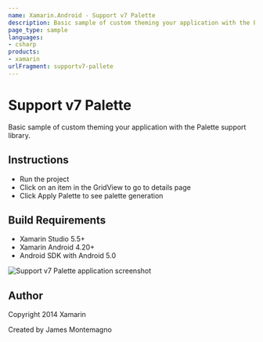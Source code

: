 ```yaml
---
name: Xamarin.Android - Support v7 Palette
description: Basic sample of custom theming your application with the Palette support library. Instructions Run the project Click on an item in the GridView to...
page_type: sample
languages:
- csharp
products:
- xamarin
urlFragment: supportv7-pallete
---
```

# Support v7 Palette

Basic sample of custom theming your application with the Palette support library.

## Instructions

* Run the project
* Click on an item in the GridView to go to details page
* Click Apply Palette to see palette generation

## Build Requirements
* Xamarin Studio 5.5+
* Xamarin Android 4.20+
* Android SDK with Android 5.0

![Support v7 Palette application screenshot](Screenshots/Palette1.png "Support v7 Palette application screenshot")

## Author 
Copyright 2014 Xamarin

Created by James Montemagno
